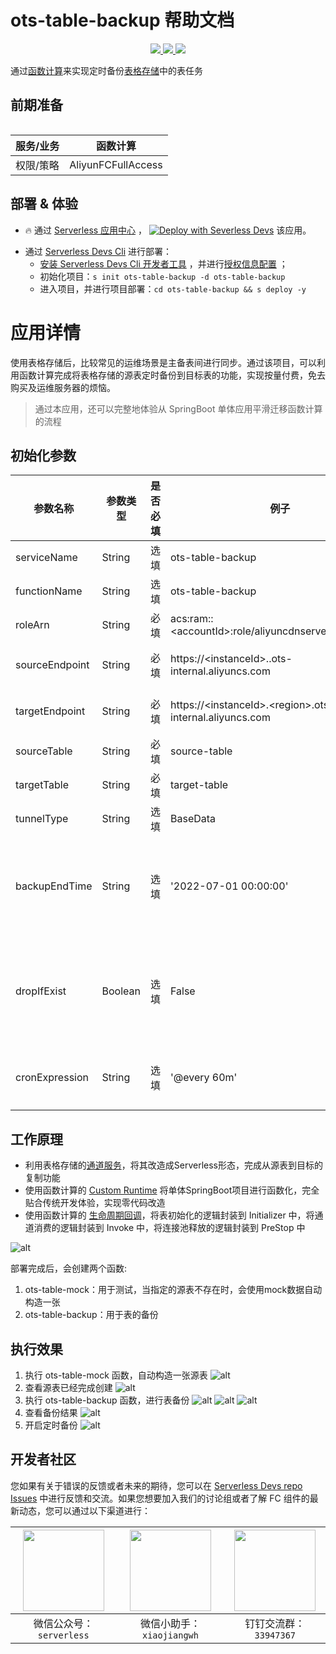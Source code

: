 # ots-table-backup 帮助文档

<p align="center" class="flex justify-center">
    <a href="https://www.serverless-devs.com" class="ml-1">
    <img src="http://editor.devsapp.cn/icon?package=ots-table-backup&type=packageType">
  </a>
  <a href="http://www.devsapp.cn/details.html?name=ots-table-backup" class="ml-1">
    <img src="http://editor.devsapp.cn/icon?package=ots-table-backup&type=packageVersion">
  </a>
  <a href="http://www.devsapp.cn/details.html?name=ots-table-backup" class="ml-1">
    <img src="http://editor.devsapp.cn/icon?package=ots-table-backup&type=packageDownload">
  </a>
</p>

<description>

通过[函数计算](https://www.aliyun.com/product/fc?spm=5176.19720258.J_3207526240.111.28b52c4aqlAUqO)来实现定时备份[表格存储](https://www.aliyun.com/product/ots?spm=5176.137990.J_3207526240.34.2e9b1608VLksvP)中的表任务

</description>

<table>

## 前期准备
| 服务/业务 | 函数计算           |
| --------- | ------------------ |
| 权限/策略 | AliyunFCFullAccess |

</table>

<codepre id="codepre">

</codepre>

<deploy>

## 部署 & 体验

<appcenter>

- :fire: 通过 [Serverless 应用中心](https://fcnext.console.aliyun.com/applications/create?template=ots-table-backup) ，
[![Deploy with Severless Devs](https://img.alicdn.com/imgextra/i1/O1CN01w5RFbX1v45s8TIXPz_!!6000000006118-55-tps-95-28.svg)](https://fcnext.console.aliyun.com/applications/create?template=ots-table-backup)  该应用。 

</appcenter>

- 通过 [Serverless Devs Cli](https://www.serverless-devs.com/serverless-devs/install) 进行部署：
    - [安装 Serverless Devs Cli 开发者工具](https://www.serverless-devs.com/serverless-devs/install) ，并进行[授权信息配置](https://www.serverless-devs.com/fc/config) ；
    - 初始化项目：`s init ots-table-backup -d ots-table-backup`   
    - 进入项目，并进行项目部署：`cd ots-table-backup && s deploy -y`

</deploy>

<appdetail id="flushContent">

# 应用详情

使用表格存储后，比较常见的运维场景是主备表间进行同步。通过该项目，可以利用函数计算完成将表格存储的源表定时备份到目标表的功能，实现按量付费，免去购买及运维服务器的烦恼。

>通过本应用，还可以完整地体验从 SpringBoot 单体应用平滑迁移函数计算的流程

## 初始化参数
| 参数名称       | 参数类型 | 是否必填 | 例子                                                      | 参数含义                                                                                               |
| -------------- | -------- | -------- | --------------------------------------------------------- | ------------------------------------------------------------------------------------------------------ |
| serviceName    | String   | 选填     | ots-table-backup                                          | 函数服务名称名                                                                                         |
| functionName   | String   | 选填     | ots-table-backup                                          | 函数名称                                                                                               |
| roleArn        | String   | 必填     | acs\:ram\:\:\<accountId>:role/aliyuncdnserverlessdevsrole        | 函数执行角色                                                                                           |
| sourceEndpoint | String   | 必填     | https://\<instanceId>.<region>.ots-internal.aliyuncs.com | 源表所在实例endpoint                                                                                   |
| targetEndpoint | String   | 必填     | https://\<instanceId>.\<region>.ots-internal.aliyuncs.com | 目标表所在实例endpoint                                                                                 |
| sourceTable    | String   | 必填     | source-table                                              | 源表名名                                                                                               |
| targetTable    | String   | 必填     | target-table                                              | 目标表名名                                                                                             |
| tunnelType     | String   | 选填     | BaseData                                                  | [通道类型](https://help.aliyun.com/document_detail/102489.html)                                        |
| backupEndTime  | String   | 选填     | '2022-07-01 00:00:00'                                     | 使用增量备份时，备份的截止时间，yyyy-MM-dd HH:mm:ss                                                    |
| dropIfExist    | Boolean  | 选填     | False                                                     | 目标表存在时是否先删除目标表，保证目标表和源表的完全一致                                               |
| cronExpression | String   | 选填     | '@every 60m'                                              | 定时触发时间，参考 [函数计算](https://help.aliyun.com/document_detail/171746.html#section-gbz-k3r-vum) |

## 工作原理
* 利用表格存储的[通道服务](https://help.aliyun.com/document_detail/102489.html)，将其改造成Serverless形态，完成从源表到目标的复制功能
* 使用函数计算的 [Custom Runtime](https://help.aliyun.com/document_detail/191342.html) 将单体SpringBoot项目进行函数化，完全贴合传统开发体验，实现零代码改造
* 使用函数计算的 [生命周期回调](https://help.aliyun.com/document_detail/425056.html)，将表初始化的逻辑封装到 Initializer 中，将通道消费的逻辑封装到 Invoke 中，将连接池释放的逻辑封装到 PreStop 中

![alt](https://img.alicdn.com/imgextra/i4/O1CN0156mNCE1Ii9WJk11BD_!!6000000000926-2-tps-981-1071.png)


部署完成后，会创建两个函数:
1. ots-table-mock：用于测试，当指定的源表不存在时，会使用mock数据自动构造一张
2. ots-table-backup：用于表的备份


## 执行效果
1. 执行 ots-table-mock 函数，自动构造一张源表
   ![alt](https://img.alicdn.com/imgextra/i4/O1CN01FKrVEI1XcrB9TAgO3_!!6000000002945-2-tps-3742-1146.png)
2. 查看源表已经完成创建
   ![alt](https://img.alicdn.com/imgextra/i1/O1CN01PIsaEW1Kv5wdCc5eH_!!6000000001225-0-tps-3366-1462.jpg)
3. 执行 ots-table-backup 函数，进行表备份
   ![alt](https://img.alicdn.com/imgextra/i1/O1CN017PxSZt1DN1AJ25i0Y_!!6000000000203-2-tps-2514-1436.png)
   ![alt](https://img.alicdn.com/imgextra/i2/O1CN01AtsRg11Yd92dYAs9C_!!6000000003081-0-tps-2548-1308.jpg)
   ![alt](https://img.alicdn.com/imgextra/i3/O1CN01HAbyKW1c1MpsQVk2X_!!6000000003540-2-tps-2490-980.png)
4. 查看备份结果
   ![alt](https://img.alicdn.com/imgextra/i1/O1CN01gonw031w0iacmHKN6_!!6000000006246-0-tps-3406-1546.jpg)
5. 开启定时备份
   ![alt](https://img.alicdn.com/imgextra/i1/O1CN0126uyAJ1x9hyuchxc9_!!6000000006401-0-tps-3794-1000.jpg)

</appdetail>

<devgroup>

## 开发者社区

您如果有关于错误的反馈或者未来的期待，您可以在 [Serverless Devs repo Issues](https://github.com/serverless-devs/serverless-devs/issues) 中进行反馈和交流。如果您想要加入我们的讨论组或者了解 FC 组件的最新动态，您可以通过以下渠道进行：

<p align="center">

| <img src="https://serverless-article-picture.oss-cn-hangzhou.aliyuncs.com/1635407298906_20211028074819117230.png" width="130px" > | <img src="https://serverless-article-picture.oss-cn-hangzhou.aliyuncs.com/1635407044136_20211028074404326599.png" width="130px" > | <img src="https://serverless-article-picture.oss-cn-hangzhou.aliyuncs.com/1635407252200_20211028074732517533.png" width="130px" > |
| --------------------------------------------------------------------------------------------------------------------------------- | --------------------------------------------------------------------------------------------------------------------------------- | --------------------------------------------------------------------------------------------------------------------------------- |
| <center>微信公众号：`serverless`</center>                                                                                         | <center>微信小助手：`xiaojiangwh`</center>                                                                                        | <center>钉钉交流群：`33947367`</center>                                                                                           |

</p>

</devgroup>
